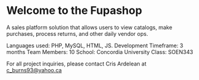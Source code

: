 # Welcome to the Fupashop
A sales platform solution that allows users to view catalogs, make purchases, process returns, and other daily vendor ops.

Languages used: PHP, MySQL, HTML, JS.
Development Timeframe: 3 months
Team Members: 10
School: Concordia University
Class: SOEN343

For all project inquiries, please contact Cris Ardelean at c_burns93@yahoo.ca
